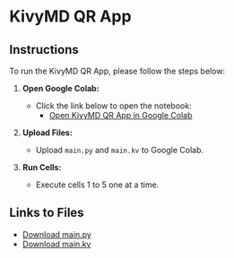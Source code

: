 # KivyMD QR App

## Instructions

To run the KivyMD QR App, please follow the steps below:

1. **Open Google Colab:**
   - Click the link below to open the notebook:
     - [Open KivyMD QR App in Google Colab](https://colab.research.google.com/drive/14E6HnqgdeOrJoeZ-GUOPIADxNwaefdS3#scrollTo=iCa3pwuMKceT)

2. **Upload Files:**
   - Upload `main.py` and `main.kv` to Google Colab.

3. **Run Cells:**
   - Execute cells 1 to 5 one at a time.

## Links to Files

- [Download main.py](https://raw.githubusercontent.com/luislaguardia/KivyMD-QR-App/main/main.py)
- [Download main.kv](https://raw.githubusercontent.com/luislaguardia/KivyMD-QR-App/main/main.kv)
